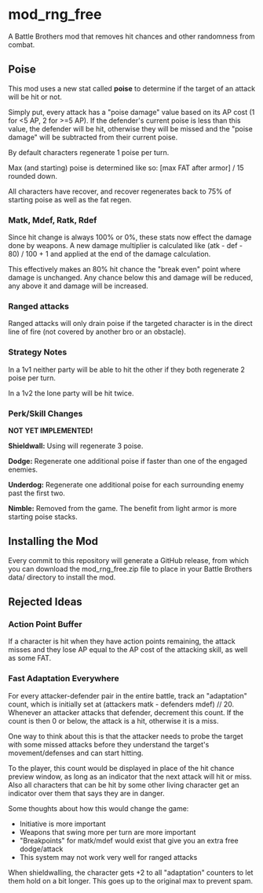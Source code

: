 # mod_rng_free

A Battle Brothers mod that removes hit chances and other randomness from combat.

## Poise

This mod uses a new stat called **poise** to determine if the target of an
attack will be hit or not.

Simply put, every attack has a "poise damage" value based on its AP cost (1 for
<5 AP, 2 for >=5 AP).
If the defender's current poise is less than this value, the defender will be
hit, otherwise they will be missed and the "poise damage" will be subtracted
from their current poise.

By default characters regenerate 1 poise per turn.

Max (and starting) poise is determined like so: [max FAT after armor] / 15
rounded down.

All characters have recover, and recover regenerates back to 75% of starting
poise as well as the fat regen.

### Matk, Mdef, Ratk, Rdef

Since hit change is always 100% or 0%, these stats now effect the damage done by
weapons.
A new damage multiplier is calculated like (atk - def - 80) / 100 + 1 and
applied at the end of the damage calculation.

This effectively makes an 80% hit chance the "break even" point where damage is
unchanged.
Any chance below this and damage will be reduced, any above it and damage will
be increased.

### Ranged attacks

Ranged attacks will only drain poise if the targeted character is in the direct
line of fire (not covered by another bro or an obstacle).

### Strategy Notes

In a 1v1 neither party will be able to hit the other if they both regenerate 2
poise per turn.

In a 1v2 the lone party will be hit twice.

### Perk/Skill Changes

**NOT YET IMPLEMENTED!**

**Shieldwall:** Using will regenerate 3 poise.

**Dodge:** Regenerate one additional poise if faster than one of the engaged
enemies.

**Underdog:** Regenerate one additional poise for each surrounding enemy past
the first two.

**Nimble:** Removed from the game.
The benefit from light armor is more starting poise stacks.


## Installing the Mod

Every commit to this repository will generate a GitHub release, from which you can download the mod_rng_free.zip file to place in your Battle Brothers data/ directory to install the mod.

## Rejected Ideas

### Action Point Buffer

If a character is hit when they have action points remaining, the attack misses
and they lose AP equal to the AP cost of the attacking skill, as well as some
FAT.

### Fast Adaptation Everywhere

For every attacker-defender pair in the entire battle, track an "adaptation"
count, which is initially set at (attackers matk - defenders mdef) // 20.
Whenever an attacker attacks that defender, decrement this count.
If the count is then 0 or below, the attack is a hit, otherwise it is a miss.

One way to think about this is that the attacker needs to probe the target with
some missed attacks before they understand the target's movement/defenses and
can start hitting.

To the player, this count would be displayed in place of the hit chance preview
window, as long as an indicator that the next attack will hit or miss.  Also all characters that can be hit by some other living character get an indicator over them that says they are in danger.

Some thoughts about how this would change the game:

 - Initiative is more important
 - Weapons that swing more per turn are more important
 - "Breakpoints" for matk/mdef would exist that give you an extra free dodge/attack
 - This system may not work very well for ranged attacks

When shieldwalling, the character gets +2 to all "adaptation" counters to let them hold on a bit longer.  This goes up to the original max to prevent spam.


